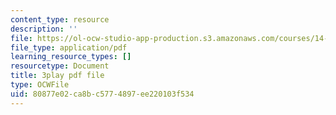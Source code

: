 ```yaml
---
content_type: resource
description: ''
file: https://ol-ocw-studio-app-production.s3.amazonaws.com/courses/14-01sc-principles-of-microeconomics-fall-2011/80877e02ca8bc5774897ee220103f534_f8Kn9GkR514.pdf
file_type: application/pdf
learning_resource_types: []
resourcetype: Document
title: 3play pdf file
type: OCWFile
uid: 80877e02-ca8b-c577-4897-ee220103f534
---
```

